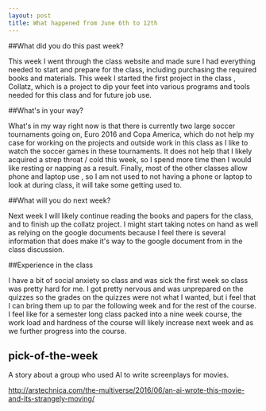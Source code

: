 ```yaml
---
layout: post
title: What happened from June 6th to 12th
---
```


##What did you do this past week?

  This week I went through the class website and made sure I had everything needed to start and prepare for the class, including purchasing the required books and materials. This week I started the first project in the class , Collatz, which is a project to dip your feet into various programs and tools needed for this class and for future job use.
  
##What's in your way?

  What's in my way right now is that there is currently two large soccer tournaments going on, Euro 2016 and Copa America, which do not help my case for working on the projects and outside work in this class as I like to watch the soccer games in these tournaments. It does not help that I likely acquired a strep throat / cold this week, so I spend more time then I would like resting or napping as a result. Finally, most of the other classes allow phone and laptop use , so I am not used to not having a phone or laptop to look at during class, it will take some getting used to.

##What will you do next week?

  Next week I will likely continue reading the books and papers for the class, and to finish up the collatz project. I might start taking notes on hand as well as relying on the google documents because I feel there is several information that does make it's way to the google document from in the class discussion.
  
##Experience in the class

  I have a bit of social anxiety so class and was sick the first week so class was pretty hard for me. I got pretty nervous and was unprepared on the quizzes so the grades on the quizzes were not what I wanted, but i feel that I can bring them up to par the following week and for the rest of the course. I feel like for a semester long class packed into a nine week course, the work load and hardness of the course will likely increase next week and as we further progress into the course.
  
## pick-of-the-week
 
A story about a group who used AI to write screenplays for movies.

http://arstechnica.com/the-multiverse/2016/06/an-ai-wrote-this-movie-and-its-strangely-moving/
 
